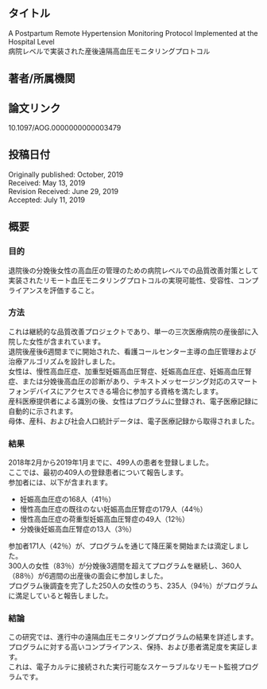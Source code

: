 ## タイトル
A Postpartum Remote Hypertension Monitoring Protocol Implemented at the Hospital Level  
病院レベルで実装された産後遠隔高血圧モニタリングプロトコル

## 著者/所属機関

## 論文リンク
10.1097/AOG.0000000000003479

## 投稿日付
Originally published: October, 2019  
Received: May 13, 2019  
Revision Received: June 29, 2019  
Accepted: July 11, 2019

## 概要
### 目的
退院後の分娩後女性の高血圧の管理のための病院レベルでの品質改善対策として実装されたリモート血圧モニタリングプロトコルの実現可能性、受容性、コンプライアンスを評価すること。

### 方法
これは継続的な品質改善プロジェクトであり、単一の三次医療病院の産後部に入院した女性が含まれています。  
退院後産後6週間までに開始された、看護コールセンター主導の血圧管理および治療アルゴリズムを設計しました。  
女性は、慢性高血圧症、加重型妊娠高血圧腎症、妊娠高血圧症、妊娠高血圧腎症、または分娩後高血圧の診断があり、テキストメッセージング対応のスマートフォンデバイスにアクセスできる場合に参加する資格を満たします。  
産科医療提供者による識別の後、女性はプログラムに登録され、電子医療記録に自動的に示されます。  
母体、産科、および社会人口統計データは、電子医療記録から取得されました。

### 結果
2018年2月から2019年1月までに、499人の患者を登録しました。  
ここでは、最初の409人の登録患者について報告します。  
参加者には、以下が含まれます。
* 妊娠高血圧症の168人（41％）
* 慢性高血圧症の既往のない妊娠高血圧腎症の179人（44％）
* 慢性高血圧症の荷重型妊娠高血圧腎症の49人（12％）
* 分娩後妊娠高血圧腎症の13人（3％）

参加者171人（42％）が、プログラムを通じて降圧薬を開始または滴定しました。  
300人の女性（83％）が分娩後3週間を超えてプログラムを継続し、360人（88％）が6週間の出産後の面会に参加しました。  
プログラム後調査を完了した250人の女性のうち、235人（94％）がプログラムに満足していると報告しました。

### 結論
この研究では、進行中の遠隔血圧モニタリングプログラムの結果を詳述します。  
プログラムに対する高いコンプライアンス、保持、および患者満足度を実証します。  
これは、電子カルテに接続された実行可能なスケーラブルなリモート監視プログラムです。   
